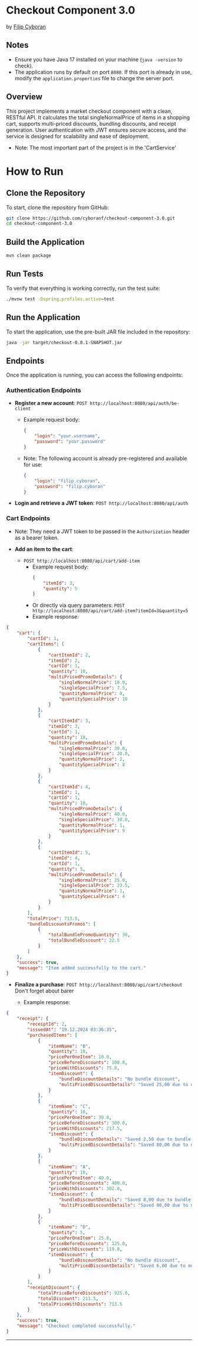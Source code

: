 # Checkout Component 3.0
by [Filip Cyboran](https://github.com/cyboranf)

## Notes
- Ensure you have Java 17 installed on your machine (`java -version` to check).
- The application runs by default on port `8080`. If this port is already in use, modify the `application.properties` file to change the server port.

## Overview
This project implements a market checkout component with a clean, RESTful API. It calculates the total singleNormalPrice of items in a shopping cart, supports multi-priced discounts, bundling discounts, and receipt generation. User authentication with JWT ensures secure access, and the service is designed for scalability and ease of deployment.
- Note: The most important part of the project is in the 'CartService'

# How to Run

## Clone the Repository
To start, clone the repository from GitHub:
```bash
git clone https://github.com/cyboranf/checkout-component-3.0.git
cd checkout-component-3.0
```
## Build the Application
```bash
mvn clean package
````
## Run Tests
To verify that everything is working correctly, run the test suite:
```bash
./mvnw test -Dspring.profiles.active=test
```

## Run the Application
To start the application, use the pre-built JAR file included in the repository:
```bash
java -jar target/checkout-0.0.1-SNAPSHOT.jar
```

## Endpoints
Once the application is running, you can access the following endpoints:

### Authentication Endpoints
- **Register a new account**: `POST http://localhost:8080/api/auth/be-client`
  - Example request body:
    ```json
    {
        "login": "your.username",
        "password": "your.password"
    }
    ```
  - Note: The following account is already pre-registered and available for use:
    ```json
    {
        "login": "filip.cyboran",
        "password": "filip.cyboran"
    }
    ```

- **Login and retrieve a JWT token**: `POST http://localhost:8080/api/auth`

### Cart Endpoints
  - Note: They need a JWT token to be passed in the `Authorization` header as a bearer token.
  

- **Add an item to the cart**:
  - `POST http://localhost:8080/api/cart/add-item`
    - Example request body:
      ```json
      {
          "itemId": 3,
          "quantity": 5
      }
      ```
    - Or directly via query parameters:
      `POST http://localhost:8080/api/cart/add-item?itemId=3&quantity=5`
    - Example response:
```json
{
    "cart": {
        "cartId": 1,
        "cartItems": [
            {
                "cartItemId": 2,
                "itemId": 2,
                "cartId": 1,
                "quantity": 10,
                "multiPricedPromoDetails": {
                    "singleNormalPrice": 10.0,
                    "singleSpecialPrice": 7.5,
                    "quantityNormalPrice": 0,
                    "quantitySpecialPrice": 10
                }
            },
            {
                "cartItemId": 3,
                "itemId": 3,
                "cartId": 1,
                "quantity": 10,
                "multiPricedPromoDetails": {
                    "singleNormalPrice": 30.0,
                    "singleSpecialPrice": 20.0,
                    "quantityNormalPrice": 2,
                    "quantitySpecialPrice": 8
                }
            },
            {
                "cartItemId": 4,
                "itemId": 1,
                "cartId": 1,
                "quantity": 10,
                "multiPricedPromoDetails": {
                    "singleNormalPrice": 40.0,
                    "singleSpecialPrice": 30.0,
                    "quantityNormalPrice": 1,
                    "quantitySpecialPrice": 9
                }
            },
            {
                "cartItemId": 5,
                "itemId": 4,
                "cartId": 1,
                "quantity": 5,
                "multiPricedPromoDetails": {
                    "singleNormalPrice": 25.0,
                    "singleSpecialPrice": 23.5,
                    "quantityNormalPrice": 1,
                    "quantitySpecialPrice": 4
                }
            }
        ],
        "totalPrice": 713.5,
        "bundleDiscountsPromos": [
            {
                "totalBundlePromoQuantity": 30,
                "totalBundleDiscount": 22.5
            }
        ]
    },
    "success": true,
    "message": "Item added successfully to the cart."
}
```

- **Finalize a purchase**: `POST http://localhost:8080/api/cart/checkout` Don't forget about barer

  - Example response:

```json
{
    "receipt": {
        "receiptId": 2,
        "issuedAt": "19.12.2024 03:36:35",
        "purchasedItems": [
            {
                "itemName": "B",
                "quantity": 10,
                "pricePerOneItem": 10.0,
                "priceBeforeDiscounts": 100.0,
                "priceWithDiscounts": 75.0,
                "itemDiscount": {
                    "bundleDiscountDetails": "No bundle discount",
                    "multiPricedDiscountDetails": "Saved 25,00 due to multi-price promo"
                }
            },
            {
                "itemName": "C",
                "quantity": 10,
                "pricePerOneItem": 30.0,
                "priceBeforeDiscounts": 300.0,
                "priceWithDiscounts": 217.5,
                "itemDiscount": {
                    "bundleDiscountDetails": "Saved 2,50 due to bundle discount on 5 items",
                    "multiPricedDiscountDetails": "Saved 80,00 due to multi-price promo"
                }
            },
            {
                "itemName": "A",
                "quantity": 10,
                "pricePerOneItem": 40.0,
                "priceBeforeDiscounts": 400.0,
                "priceWithDiscounts": 302.0,
                "itemDiscount": {
                    "bundleDiscountDetails": "Saved 8,00 due to bundle discount on 10 items",
                    "multiPricedDiscountDetails": "Saved 90,00 due to multi-price promo"
                }
            },
            {
                "itemName": "D",
                "quantity": 5,
                "pricePerOneItem": 25.0,
                "priceBeforeDiscounts": 125.0,
                "priceWithDiscounts": 119.0,
                "itemDiscount": {
                    "bundleDiscountDetails": "No bundle discount",
                    "multiPricedDiscountDetails": "Saved 6,00 due to multi-price promo"
                }
            }
        ],
        "receiptDiscount": {
            "totalPriceBeforeDiscounts": 925.0,
            "totalDiscount": 211.5,
            "totalPriceWithDiscounts": 713.5
        }
    },
    "success": true,
    "message": "Checkout completed successfully."
}
```

---


